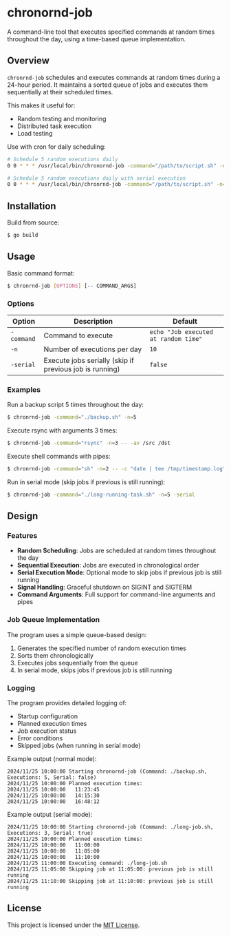 # chronornd-job

A command-line tool that executes specified commands at random times throughout the day, using a time-based queue implementation.

## Overview

`chronrnd-job` schedules and executes commands at random times during a 24-hour period. It maintains a sorted queue of jobs and executes them sequentially at their scheduled times.

This makes it useful for:

- Random testing and monitoring
- Distributed task execution
- Load testing

Use with cron for daily scheduling:

```bash
# Schedule 5 random executions daily
0 0 * * * /usr/local/bin/chronornd-job -command="/path/to/script.sh" -n=5
```

```bash
# Schedule 5 random executions daily with serial execution
0 0 * * * /usr/local/bin/chronrnd-job -command="/path/to/script.sh" -n=5 -serial
```

## Installation

Build from source:

```bash
$ go build
```

## Usage

Basic command format:

```bash
$ chronrnd-job [OPTIONS] [-- COMMAND_ARGS]
```

### Options

| Option     | Description                                             | Default                              |
|------------|---------------------------------------------------------|--------------------------------------|
| `-command` | Command to execute                                      | `echo "Job executed at random time"` |
| `-n`       | Number of executions per day                            | `10`                                 |
| `-serial`  | Execute jobs serially (skip if previous job is running) | `false`                              |

### Examples

Run a backup script 5 times throughout the day:

```bash
$ chronrnd-job -command="./backup.sh" -n=5
```

Execute rsync with arguments 3 times:

```bash
$ chronrnd-job -command="rsync" -n=3 -- -av /src /dst
```

Execute shell commands with pipes:

```bash
$ chronrnd-job -command="sh" -n=2 -- -c "date | tee /tmp/timestamp.log"
```

Run in serial mode (skip jobs if previous is still running):

```bash
$ chronrnd-job -command="./long-running-task.sh" -n=5 -serial
```

## Design

### Features

- **Random Scheduling**: Jobs are scheduled at random times throughout the day
- **Sequential Execution**: Jobs are executed in chronological order
- **Serial Execution Mode**: Optional mode to skip jobs if previous job is still running
- **Signal Handling**: Graceful shutdown on SIGINT and SIGTERM
- **Command Arguments**: Full support for command-line arguments and pipes

### Job Queue Implementation

The program uses a simple queue-based design:

1. Generates the specified number of random execution times
2. Sorts them chronologically
3. Executes jobs sequentially from the queue
4. In serial mode, skips jobs if previous job is still running

### Logging

The program provides detailed logging of:

- Startup configuration
- Planned execution times
- Job execution status
- Error conditions
- Skipped jobs (when running in serial mode)

Example output (normal mode):

```
2024/11/25 10:00:00 Starting chronornd-job (Command: ./backup.sh, Executions: 5, Serial: false)
2024/11/25 10:00:00 Planned execution times:
2024/11/25 10:00:00   11:23:45
2024/11/25 10:00:00   14:15:30
2024/11/25 10:00:00   16:48:12
```

Example output (serial mode):

```
2024/11/25 10:00:00 Starting chronornd-job (Command: ./long-job.sh, Executions: 3, Serial: true)
2024/11/25 10:00:00 Planned execution times:
2024/11/25 10:00:00   11:00:00
2024/11/25 10:00:00   11:05:00
2024/11/25 10:00:00   11:10:00
2024/11/25 11:00:00 Executing command: ./long-job.sh
2024/11/25 11:05:00 Skipping job at 11:05:00: previous job is still running
2024/11/25 11:10:00 Skipping job at 11:10:00: previous job is still running
```

## License

This project is licensed under the [MIT License](./LICENSE).
